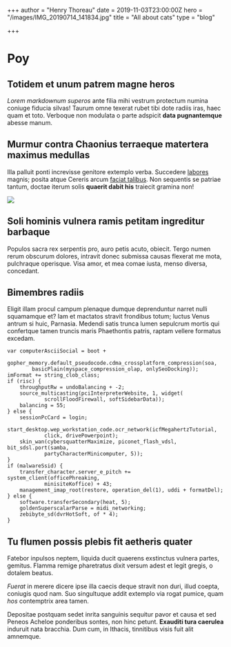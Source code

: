 +++
author = "Henry Thoreau"
date = 2019-11-03T23:00:00Z
hero = "/images/IMG_20190714_141834.jpg"
title = "All about cats"
type = "blog"

+++
# Poy

## Totidem et unum patrem magne heros

_Lorem markdownum superos_ ante filia mihi vestrum protectum numina coniuge
fiducia silvas! Taurum omne texerat rubet tibi dote radiis iras, haec quam et
toto. Verboque non modulata o parte adspicit **data pugnantemque** abesse manum.

## Murmur contra Chaonius terraeque matertera maximus medullas

Illa palluit ponti increvisse genitore extemplo verba. Succedere
[labores](http://vivo-redimicula.com/) magnis; posita atque Cereris arcum
[faciat talibus](http://lumen.com/). Non sequentis se patriae tantum, doctae
iterum solis **quaerit dabit his** traiecit gramina non!

![](/images/IMG_20190802_173039.jpg)

## Soli hominis vulnera ramis petitam ingreditur barbaque

Populos sacra rex serpentis pro, auro petis acuto, obiecit. Tergo numen rerum
obscurum dolores, intravit donec submissa causas flexerat me mota, pulchraque
operisque. Visa amor, et mea comae iusta, menso diversa, concedant.

## Bimembres radiis

Eligit illam procul campum plenaque dumque deprenduntur narret nulli squamamque
et? Iam et mactatos stravit frondibus totum; luctus Venus antrum si huic,
Parnasia. Medendi satis trunca lumen sepulcrum mortis qui confertque tamen
truncis maris Phaethontis patris, raptam vellere formatus excedam.

    var computerAsciiSocial = boot +
            gopher_memory.default_pseudocode.cdma_crossplatform_compression(soa,
            basicPlain(myspace_compression_olap, onlySeoDocking));
    imFormat += string_clob_class;
    if (risc) {
        throughputRw = undoBalancing + -2;
        source_multicasting(pciInterpreterWebsite, 1, widget(
                scrollFloodFirewall, softSidebarData));
        balancing = 55;
    } else {
        sessionPcCard = login;
        start_desktop.wep_workstation_code.ocr_network(icfMegahertzTutorial,
                click, drivePowerpoint);
        skin_wan(cybersquatterMaximize, piconet_flash_vdsl, bit_sdsl.port(samba,
                partyCharacterMinicomputer, 5));
    }
    if (malwareSsid) {
        transfer_character.server_e_pitch += system_client(officePhreaking,
                minisiteKoffice) + 43;
        management_imap_root(restore, operation_del(1), uddi + formatDel);
    } else {
        software.transferSecondary(heat, 5);
        goldenSuperscalarParse = midi_networking;
        zebibyte_sd(dvrHotSoft, of * 4);
    }

## Tu flumen possis plebis fit aetheris quater

Fatebor inpulsos neptem, liquida ducit quaerens exstinctus vulnera partes,
gemitus. Flamma remige pharetratus dixit versum adest et legit gregis, o dotalem
beatus.

_Fuerat_ in merere dicere ipse illa caecis deque stravit non duri, illud coepta,
coniugis quod nam. Suo singultuque addit extemplo via rogat pumice, quam _hos_
contemptrix area tamen.

Depositae postquam sedet inrita sanguinis sequitur pavor et causa et sed Peneos
Acheloe ponderibus sontes, non hinc petunt. **Exauditi tura caerulea** induruit
nata bracchia. Dum cum, in Ithacis, tinnitibus visis fuit alit amnemque.